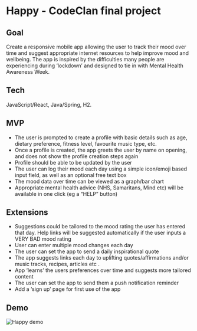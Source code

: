 # Happy - CodeClan final project

## Goal

Create a responsive mobile app allowing the user to track their mood over time and suggest appropriate internet resources to help improve mood and wellbeing. The app is inspired by the difficulties many people are experiencing during ‘lockdown’ and designed to tie in with Mental Health Awareness Week.

## Tech

JavaScript/React, Java/Spring, H2.

## MVP

* The user is prompted to create a profile with basic details such as age, dietary preference, fitness level, favourite music type, etc.
* Once a profile is created, the app greets the user by name on opening, and does not show the profile creation steps again
* Profile should be able to be updated by the user
* The user can log their mood each day using a simple icon/emoji based input field, as well as an optional free text box
* The mood data over time can be viewed as a graph/bar chart
* Appropriate mental health advice (NHS, Samaritans, Mind etc) will be available in one click (eg a “HELP” button) 

## Extensions

* Suggestions could be tailored to the mood rating the user has entered that day. Help links will be suggested automatically if the user inputs a VERY BAD mood rating
* User can enter multiple mood changes each day
* The user can set the app to send a daily inspirational quote
* The app suggests  links each day to uplifting quotes/affirmations and/or music tracks, recipes, articles etc . 
* App ‘learns’ the users preferences over time and suggests more tailored content
* The user can set the app to send them a push notification reminder
* Add a ‘sign up’ page for first use of the app

## Demo


![Happy demo](https://media.giphy.com/media/f7GCEqvaDuSg6iybhy/200w_d.gif)
